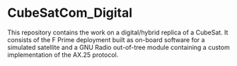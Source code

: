 # CubeSatCom_Digital
This repository contains the work on a digital/hybrid replica of a CubeSat. It consists of the F Prime deployment built as on-board software for a simulated satellite and a GNU Radio out-of-tree module containing a custom implementation of the AX.25 protocol.
